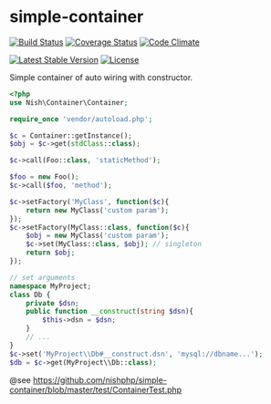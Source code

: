 # simple-container

[![Build Status](https://travis-ci.org/nishphp/simple-container.svg?branch=master)](https://travis-ci.org/nishphp/simple-container)
[![Coverage Status](https://coveralls.io/repos/github/nishphp/simple-container/badge.svg?branch=master)](https://coveralls.io/github/nishphp/simple-container?branch=master)
[![Code Climate](https://codeclimate.com/github/nishphp/simple-container/badges/gpa.svg)](https://codeclimate.com/github/nishphp/simple-container)


[![Latest Stable Version](https://poser.pugx.org/nish/simple-container/v/stable)](https://packagist.org/packages/nish/simple-container)
[![License](https://poser.pugx.org/nish/simple-container/license)](LICENSE)


Simple container of auto wiring with constructor.

```php
<?php
use Nish\Container\Container;

require_once 'vendor/autoload.php';

$c = Container::getInstance();
$obj = $c->get(stdClass::class);

$c->call(Foo::class, 'staticMethod');

$foo = new Foo();
$c->call($foo, 'method');

$c->setFactory('MyClass', function($c){
    return new MyClass('custom param');
});
$c->setFactory(MyClass::class, function($c){
    $obj = new MyClass('custom param');
    $c->set(MyClass::class, $obj); // singleton
    return $obj;
});

// set arguments
namespace MyProject;
class Db {
    private $dsn;
    public function __construct(string $dsn){
        $this->dsn = $dsn;
    }
    // ...
}
$c->set('MyProject\\Db#__construct.dsn', 'mysql://dbname...');
$db = $c->get(MyProject\\Db::class);
```


@see https://github.com/nishphp/simple-container/blob/master/test/ContainerTest.php
